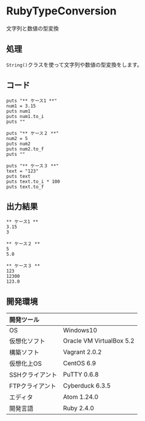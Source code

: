 # RubyTypeConversion
文字列と数値の型変換

## 処理
`String()`クラスを使って文字列や数値の型変換をします。

## コード
```
puts "** ケース1 **"
num1 = 3.15
puts num1
puts num1.to_i
puts ""

puts "** ケース２ **"
num2 = 5
puts num2
puts num2.to_f
puts ""

puts "** ケース３ **"
text = "123"
puts text
puts text.to_i * 100
puts text.to_f
```

## 出力結果  
```
** ケース1 **
3.15
3

** ケース２ **
5
5.0

** ケース３ **
123
12300
123.0
```
  
## 開発環境
| 開発ツール |  |
|:-|:-|
| OS | Windows10 |
| 仮想化ソフト | Oracle VM VirtualBox 5.2 |
| 構築ソフト | Vagrant 2.0.2 |
| 仮想化上OS | CentOS 6.9 |
| SSHクライアント | PuTTY 0.6.8 |
| FTPクライアント | Cyberduck 6.3.5 |
| エディタ | Atom 1.24.0 |
| 開発言語 | Ruby 2.4.0 |
